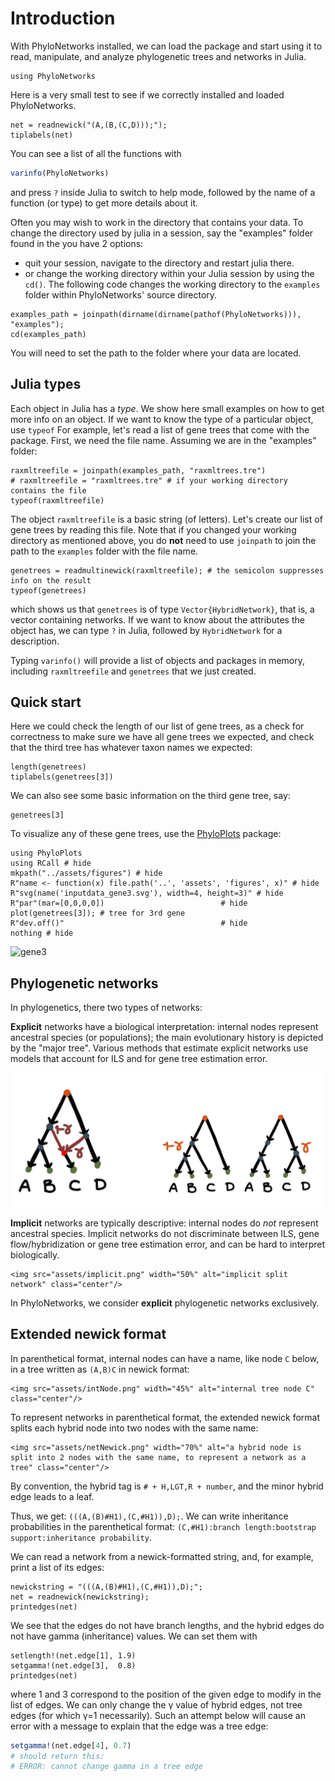 # Introduction

With PhyloNetworks installed, we can load the package and start using it to read,
manipulate, and analyze phylogenetic trees and networks in Julia.

```@repl intro
using PhyloNetworks
```

Here is a very small test to see if we correctly installed and loaded PhyloNetworks.

```@repl intro
net = readnewick("(A,(B,(C,D)));");
tiplabels(net)
```

You can see a list of all the functions with
```julia
varinfo(PhyloNetworks)
```
and press `?` inside Julia to switch to help mode,
followed by the name of a function (or type) to get more details about it.

Often you may wish to work in the directory that contains your data.
To change the directory used by julia in a session,
say the "examples" folder found in the  you have 2 options:

- quit your session, navigate to the directory and restart julia there.
- or change the working directory within your Julia session by using the `cd()`.
The following code changes the working directory to the `examples` folder
within PhyloNetworks' source directory.
```@repl intro
examples_path = joinpath(dirname(dirname(pathof(PhyloNetworks))), "examples");
cd(examples_path)
```
You will need to set the path to the folder where your data are located.


## Julia types

Each object in Julia has a *type*. We show here small examples on how to get more
info on an object.
If we want to know the type of a particular object, use `typeof`
For example, let's read a list of gene trees that come with the package.
First, we need the file name. Assuming we are in the "examples" folder:  


```@repl intro
raxmltreefile = joinpath(examples_path, "raxmltrees.tre")
# raxmltreefile = "raxmltrees.tre" # if your working directory contains the file
typeof(raxmltreefile)
```
The object `raxmltreefile` is a basic string (of letters).
Let's create our list of gene trees by reading this file.
Note that if you changed your working directory as mentioned above,
you do **not** need to use `joinpath` to join the path to the `examples` folder
with the file name.

```@repl intro
genetrees = readmultinewick(raxmltreefile); # the semicolon suppresses info on the result
typeof(genetrees)
```
which shows us that `genetrees` is of type `Vector{HybridNetwork}`, that is,
a vector containing networks.
If we want to know about the attributes the object has, we can type `?` in Julia,
followed by `HybridNetwork` for a description.

Typing `varinfo()` will provide a list of objects and packages in memory,
including `raxmltreefile` and `genetrees` that we just created.

## Quick start

Here we could check the length of our list of gene trees, as a check for correctness
to make sure we have all gene trees we expected, and check that the third tree
has whatever taxon names we expected:

```@repl intro
length(genetrees)
tiplabels(genetrees[3])
```

We can also see some basic information on the third gene tree, say:
```@repl intro
genetrees[3]
```
To visualize any of these gene trees, use the
[PhyloPlots](https://github.com/juliaphylo/PhyloPlots.jl) package:
```@repl intro
using PhyloPlots
using RCall # hide
mkpath("../assets/figures") # hide
R"name <- function(x) file.path('..', 'assets', 'figures', x)" # hide
R"svg(name('inputdata_gene3.svg'), width=4, height=3)" # hide
R"par"(mar=[0,0,0,0])                          # hide
plot(genetrees[3]); # tree for 3rd gene
R"dev.off()"                                   # hide
nothing # hide
```
![gene3](../assets/figures/inputdata_gene3.svg)



## Phylogenetic networks

In phylogenetics, there two types of networks:

**Explicit** networks have a biological interpretation:
internal nodes represent ancestral species (or populations);
the main evolutionary history is depicted by the "major tree".
Various methods that estimate explicit networks use models
that account for ILS and for gene tree estimation error.

![explicit network](../assets/explicit.png)

**Implicit** networks are typically descriptive:
internal nodes do *not* represent ancestral species.
Implicit networks do not discriminate between ILS,
gene flow/hybridization or gene tree estimation error,
and can be hard to interpret biologically.

```@raw html
<img src="assets/implicit.png" width="50%" alt="implicit split network" class="center"/>
```

In PhyloNetworks, we consider **explicit** phylogenetic networks exclusively.

## Extended newick format

In parenthetical format, internal nodes can have a name, like node `C` below,
in a tree written as `(A,B)C` in newick format:

```@raw html
<img src="assets/intNode.png" width="45%" alt="internal tree node C" class="center"/>
```

To represent networks in parenthetical format, the extended newick format splits
each hybrid node into two nodes with the same name:

```@raw html
<img src="assets/netNewick.png" width="70%" alt="a hybrid node is split into 2 nodes with the same name, to represent a network as a tree" class="center"/>
```

By convention, the hybrid tag is `# + H,LGT,R + number`, and the minor
hybrid edge leads to a leaf.

Thus, we get: `(((A,(B)#H1),(C,#H1)),D);`. We can write inheritance
probabilities in the parenthetical format:
`(C,#H1):branch length:bootstrap support:inheritance probability`.

We can read a network from a newick-formatted string,
and, for example, print a list of its edges:

```@repl intro
newickstring = "(((A,(B)#H1),(C,#H1)),D);";
net = readnewick(newickstring);
printedges(net)
```

We see that the edges do not have branch lengths,
and the hybrid edges do not have gamma (inheritance) values.
We can set them with

```@repl intro
setlength!(net.edge[1], 1.9)
setgamma!(net.edge[3],  0.8)
printedges(net)
```
where 1 and 3 correspond to the position of the given edge to modify in the list of edges.
We can only change the γ value of hybrid edges,
not tree edges (for which γ=1 necessarily).
Such an attempt below will cause an error with a message to explain that
the edge was a tree edge:
```julia
setgamma!(net.edge[4], 0.7)
# should return this:
# ERROR: cannot change gamma in a tree edge
```
